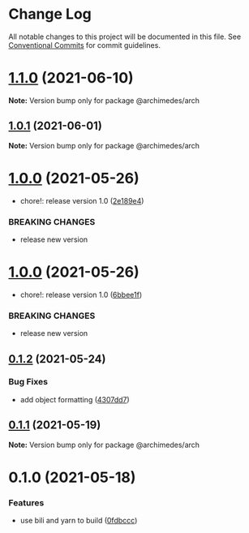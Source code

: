 # Change Log

All notable changes to this project will be documented in this file.
See [Conventional Commits](https://conventionalcommits.org) for commit guidelines.

# [1.1.0](https://github.com/archimedes-projects/archidemes-js/compare/v1.0.1...v1.1.0) (2021-06-10)

**Note:** Version bump only for package @archimedes/arch

## [1.0.1](https://github.com/archimedes-projects/archidemes-js/compare/v1.0.0...v1.0.1) (2021-06-01)

**Note:** Version bump only for package @archimedes/arch

# [1.0.0](https://github.com/archimedes-projects/archidemes-js/compare/v0.1.2...v1.0.0) (2021-05-26)

-   chore!: release version 1.0 ([2e189e4](https://github.com/archimedes-projects/archidemes-js/commit/2e189e4f24c216edb0cf1706003242d115bc0e64))

### BREAKING CHANGES

-   release new version

# [1.0.0](https://github.com/archimedes-projects/archidemes-js/compare/v0.1.2...v1.0.0) (2021-05-26)

-   chore!: release version 1.0 ([6bbee1f](https://github.com/archimedes-projects/archidemes-js/commit/6bbee1f937ed51db6cab14eaa317dd203e2e064f))

### BREAKING CHANGES

-   release new version

## [0.1.2](https://github.com/archimedes-projects/archidemes-js/compare/v0.1.1...v0.1.2) (2021-05-24)

### Bug Fixes

-   add object formatting ([4307dd7](https://github.com/archimedes-projects/archidemes-js/commit/4307dd766b193be0479638d0e6eba30437bd91d5))

## [0.1.1](https://github.com/archimedes-projects/archidemes-js/compare/v0.1.0...v0.1.1) (2021-05-19)

**Note:** Version bump only for package @archimedes/arch

# 0.1.0 (2021-05-18)

### Features

-   use bili and yarn to build ([0fdbccc](https://github.com/archimedes-projects/archidemes-js/commit/0fdbcccff1bb1704a1579531c798a1d398218a50))
